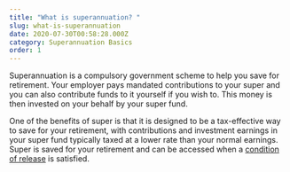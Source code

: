```yaml
---
title: "What is superannuation? "
slug: what-is-superannuation
date: 2020-07-30T00:58:28.000Z
category: Superannuation Basics
order: 1
---
```


Superannuation is a compulsory government scheme to help you save for retirement. Your employer pays mandated contributions to your super and you can also contribute funds to it yourself if you wish to. This money is then invested on your behalf by your super fund.

One of the benefits of super is that it is designed to be a tax-effective way to save for your retirement, with contributions and investment earnings in your super fund typically taxed at a lower rate than your normal earnings. Super is saved for your retirement and can be accessed when a [condition of release](https://www.futuresuper.com.au/faqs/what-is-a-condition-of-release) is satisfied.
